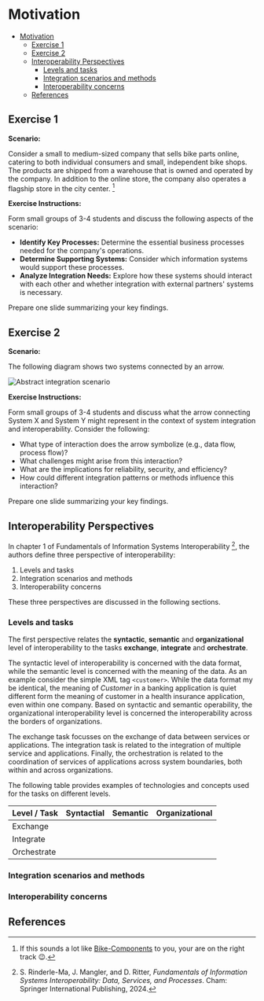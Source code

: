 # Motivation

<!--toc:start-->

- [Motivation](#motivation)
  - [Exercise 1](#exercise-1)
  - [Exercise 2](#exercise-2)
  - [Interoperability Perspectives](#interoperability-perspectives)
    - [Levels and tasks](#levels-and-tasks)
    - [Integration scenarios and methods](#integration-scenarios-and-methods)
    - [Interoperability concerns](#interoperability-concerns)
  - [References](#references)
  <!--toc:end-->

## Exercise 1

**Scenario:**

Consider a small to medium-sized company that sells bike parts online, catering
to both individual consumers and small, independent bike shops. The products are
shipped from a warehouse that is owned and operated by the company. In addition
to the online store, the company also operates a flagship store in the city
center. [^1]

**Exercise Instructions:**

Form small groups of 3-4 students and discuss the following aspects of the
scenario:

- **Identify Key Processes:** Determine the essential business processes needed
  for the company's operations.
- **Determine Supporting Systems:** Consider which information systems would
  support these processes.
- **Analyze Integration Needs:** Explore how these systems should interact with
  each other and whether integration with external partners' systems is necessary.

Prepare one slide summarizing your key findings.

## Exercise 2

**Scenario:**

The following diagram shows two systems connected by an arrow.

![Abstract integration
scenario](imgs/01-motivation-abstract-scenario.drawio.png)

**Exercise Instructions:**

Form small groups of 3-4 students and discuss what the arrow connecting System
X and System Y might represent in the context of system integration and
interoperability. Consider the following:

- What type of interaction does the arrow symbolize (e.g., data flow, process
  flow)?
- What challenges might arise from this interaction?
- What are the implications for reliability, security, and efficiency?
- How could different integration patterns or methods influence this
  interaction?

Prepare one slide summarizing your key findings.

## Interoperability Perspectives

In chapter 1 of Fundamentals of Information Systems Interoperability [^2], the
authors define three perspective of interoperability:

1. Levels and tasks
1. Integration scenarios and methods
1. Interoperability concerns

These three perspectives are discussed in the following sections.

### Levels and tasks

The first perspective relates the **syntactic**, **semantic** and
**organizational** level of interoperability to the tasks **exchange**,
**integrate** and **orchestrate**.

The syntactic level of interoperability is concerned with the data format,
while the semantic level is concerned with the meaning of the data. As an
example consider the simple XML tag `<customer>`. While the data format my be
identical, the meaning of _Customer_ in a banking application is quiet
different form the meaning of customer in a health insurance application, even
within one company. Based on syntactic and semantic operability, the
organizational interoperability level is concerned the interoperability across
the borders of organizations.

The exchange task focusses on the exchange of data between services or
applications. The integration task is related to the integration of multiple
service and applications. Finally, the orchestration is related to the
coordination of services of applications across system boundaries, both within
and across organizations.

The following table provides examples of technologies and concepts used for the
tasks on different levels.

| Level / Task | Syntactial | Semantic | Organizational |
| ------------ | ---------- | -------- | -------------- |
| Exchange     |            |          |                |
| Integrate    |            |          |                |
| Orchestrate  |            |          |                |

### Integration scenarios and methods

### Interoperability concerns

## References

[^1]:
    If this sounds a lot like
    [Bike-Components](http://www.bike-components.de) to you, your are on the
    right track 😉.

[^2]:
    S. Rinderle-Ma, J. Mangler, and D. Ritter, _Fundamentals of Information
    Systems Interoperability: Data, Services, and Processes_. Cham: Springer
    International Publishing, 2024.
